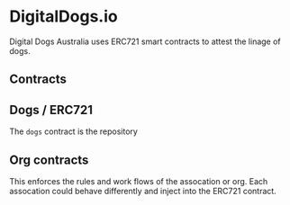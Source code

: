 # DigitalDogs.io
Digital Dogs Australia uses ERC721 smart contracts to attest the linage of dogs.

## Contracts

## Dogs / ERC721

The `dogs` contract is the repository 

## Org contracts

This enforces the rules and work flows of the assocation or org.  Each assocation could behave differently and inject into the ERC721 contract.
